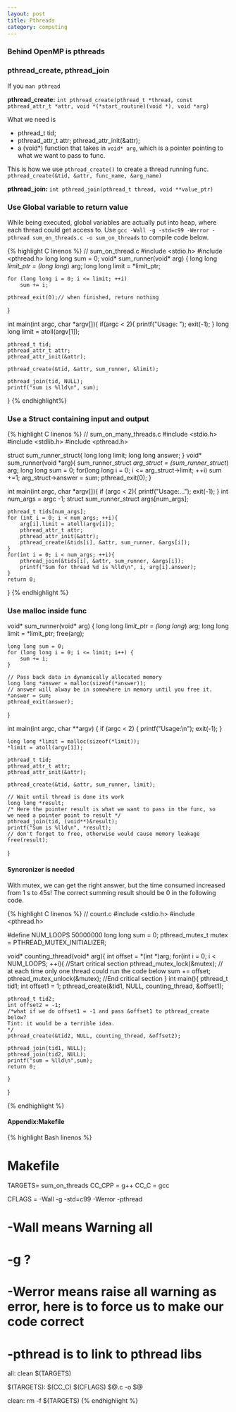 ```yaml
--- 
layout: post
title: Pthreads
category: computing
---
```


### Behind OpenMP is pthreads

### pthread_create, pthread_join
If you `man pthread`

**pthread_create:** `int pthread_create(pthread_t *thread, const pthread_attr_t *attr, void *(*start_routine)(void *), void *arg)`

What we need is 
- pthread_t tid;
- pthread_attr_t attr; pthread_attr_init(&attr);
- a (void*) function that takes in `void* arg`, which is a pointer pointing to what we want to pass to func.

This is how we use `pthread_create()` to create a thread running func.
`pthread_create(&tid, &attr, func_name, &arg_name)`

**pthread_join:**
`int pthread_join(pthread_t thread, void **value_ptr)`

### Use Global variable to return value
While being executed, global variables are actually put into heap, where each thread could get access to.
Use `gcc -Wall -g -std=c99 -Werror -pthread sum_on_threads.c -o sum_on_threads`
to compile code below.

{% highlight C linenos %}
// sum_on_thread.c
#include <stdio.h>
#include <pthread.h>
long long sum = 0;
void* sum_runner(void* arg)
{
    long long *limit_ptr = (long long*) arg;
    long long limit = *limit_ptr;

    for (long long i = 0; i <= limit; ++i) 
        sum += i;

    pthread_exit(0);// when finished, return nothing
}

int main(int argc, char *argv[]){
    if(argc < 2){
        printf("Usage: <num>");
        exit(-1);
    }
    long long limit = atoll(argv[1]);

    pthread_t tid;
    pthread_attr_t attr;
    pthread_attr_init(&attr);

    pthread_create(&tid, &attr, sum_runner, &limit);

    pthread_join(tid, NULL);
    printf("sum is %lld\n", sum);
}
{% endhighlight%}

### Use a Struct containing input and output
{% highlight C linenos %}
// sum_on_many_threads.c
#include <stdio.h>
#include <stdlib.h>
#include <pthread.h>

struct sum_runner_struct{
    long long limit;
    long long answer;
}
void* sum_runner(void *arg){
    sum_runner_struct *arg_struct = (sum_runner_struct*) arg;
    long long sum = 0;
    for(long long i = 0; i <= arg_struct->limit; ++i)
        sum +=1;
    arg_struct->answer = sum;
    pthread_exit(0);
}


int main(int argc, char *argv[]){
    if (argc < 2){
    printf("Usage:<num1><num2>...");
    exit(-1);
    }
    int num_args = argc -1;
    struct sum_runner_struct args[num_args];

    pthread_t tids[num_args];
    for (int i = 0; i < num_args; ++i){
        arg[i].limit = atoll(argv[i]);
        pthread_attr_t attr;
        pthread_attr_init(&attr);
        pthread_create(&tids[i], &attr, sum_runner, &args[i]);
    }
    for(int i = 0; i < num_args; ++i){
        pthread_join(&tids[i], &attr, sum_runner, &args[i]);
        printf("Sum for thread %d is %lld\n", i, arg[i].answer);
    }
    return 0;
}
{% endhighlight %}


### Use malloc inside func

void* sum_runner(void* arg)
{
    long long *limit_ptr = (long long*) arg;
    long long limit = *limit_ptr;
    free(arg);

    long long sum = 0;
    for (long long i = 0; i <= limit; i++) {
        sum += i;
    }

    // Pass back data in dynamically allocated memory
    long long *answer = malloc(sizeof(*answer));
    // answer will alway be in somewhere in memory until you free it.
    *answer = sum;
    pthread_exit(answer);
}

int main(int argc, char **argv)
{
    if (argc < 2) {
        printf("Usage:<num>\n");
        exit(-1);
    }

    long long *limit = malloc(sizeof(*limit));
    *limit = atoll(argv[1]);

    pthread_t tid;
    pthread_attr_t attr;
    pthread_attr_init(&attr);

    pthread_create(&tid, &attr, sum_runner, limit);

    // Wait until thread is done its work
    long long *result;
    /* Here the pointer result is what we want to pass in the func, so
    we need a pointer point to result */
    pthread_join(tid, (void**)&result);
    printf("Sum is %lld\n", *result);
    // don't forget to free, otherwise would cause memory leakage
    free(result);
}

#### Syncronizer is needed
With mutex, we can get the right answer, but the time consumed increased from 1 s to 45s!
The correct summing result should be 0 in the following code.

{% highlight C linenos %}
// count.c
#include <stdio.h>
#include <pthread.h>

#define NUM_LOOPS 50000000
long long sum = 0;
pthread_mutex_t mutex = PTHREAD_MUTEX_INITIALIZER;

void* counting_thread(void* arg){
    int offset = *(int *)arg;
    for(int i = 0; i < NUM_LOOPS; ++i){
    //Start critical section
    pthread_mutex_lock(&mutex);
    // at each time only one thread could run the code below
    sum += offset;
    pthread_mutex_unlock(&mutex);
    //End critical section
    }
int main(){
    pthread_t tid1;
    int offset1 = 1;
    pthread_create(&tid1, NULL, counting_thread, &offset1);

    pthread_t tid2;
    int offset2 = -1;
    /*what if we do offset1 = -1 and pass &offset1 to pthread_create below?
    Tint: it would be a terrible idea.
    */
    pthread_create(&tid2, NULL, counting_thread, &offset2);

    pthread_join(tid1, NULL);
    pthread_join(tid2, NULL);
    printf("sum = %lld\n",sum);
    return 0;

    }
}

{% endhighlight %}

#### Appendix:Makefile

{% highlight Bash linenos %}
# Makefile
TARGETS= sum_on_threads
CC_CPP = g++
CC_C = gcc

CFLAGS = -Wall -g -std=c99 -Werror -pthread
# -Wall means Warning all
# -g ?
# -Werror means raise all warning as error, here is to force us to make our code correct
# -pthread is to link to pthread libs
all: clean $(TARGETS)

$(TARGETS):
    $(CC_C) $(CFLAGS) $@.c -o $@ 

clean:
    rm -f $(TARGETS)
{% endhighlight %}